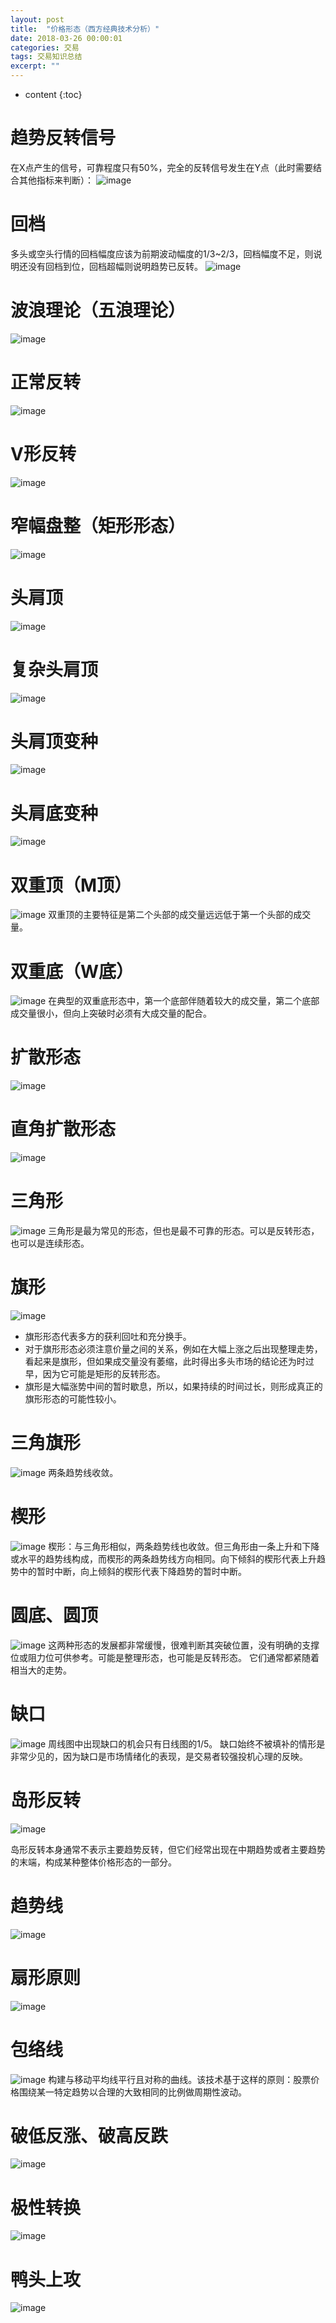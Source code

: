 ```yaml
---
layout: post
title:  "价格形态（西方经典技术分析）"
date: 2018-03-26 00:00:01
categories: 交易
tags: 交易知识总结
excerpt: ""
---
```


* content
{:toc}


# 趋势反转信号
在X点产生的信号，可靠程度只有50%，完全的反转信号发生在Y点（此时需要结合其他指标来判断）：
![image](/images/invest/jsfx-t-1-5.png)

# 回档
多头或空头行情的回档幅度应该为前期波动幅度的1/3~2/3，回档幅度不足，则说明还没有回档到位，回档超幅则说明趋势已反转。
![image](/images/invest/jsfx-t-1-6.png)

# 波浪理论（五浪理论）
![image](/images/invest/jsfx-t-4-1.png)

# 正常反转
![image](/images/invest/jsfx-t-5-1.png)

# V形反转
![image](/images/invest/jsfx-t-5-2.png)

# 窄幅盘整（矩形形态）
![image](/images/invest/jsfx-t-5-3.png)


# 头肩顶
![image](/images/invest/jsfx-t-5-13.png)

# 复杂头肩顶
![image](/images/invest/jsfx-t-5-14.png)

# 头肩顶变种
![image](/images/invest/jsfx-t-5-15.png)

# 头肩底变种
![image](/images/invest/jsfx-t-5-17.png)


# 双重顶（M顶）
![image](/images/invest/jsfx-t-5-19.png)
双重顶的主要特征是第二个头部的成交量远远低于第一个头部的成交量。

# 双重底（W底）
![image](/images/invest/jsfx-t-5-20.png)
在典型的双重底形态中，第一个底部伴随着较大的成交量，第二个底部成交量很小，但向上突破时必须有大成交量的配合。


# 扩散形态
![image](/images/invest/jsfx-t-5-25.png)

# 直角扩散形态
![image](/images/invest/jsfx-t-5-22.png)

# 三角形
![image](/images/invest/jsfx-t-5-30.png)
三角形是最为常见的形态，但也是最不可靠的形态。可以是反转形态，也可以是连续形态。

# 旗形
![image](/images/invest/jsfx-t-6-1.png)
* 旗形形态代表多方的获利回吐和充分换手。
* 对于旗形形态必须注意价量之间的关系，例如在大幅上涨之后出现整理走势，看起来是旗形，但如果成交量没有萎缩，此时得出多头市场的结论还为时过早，因为它可能是矩形的反转形态。
* 旗形是大幅涨势中间的暂时歇息，所以，如果持续的时间过长，则形成真正的旗形形态的可能性较小。

# 三角旗形
![image](/images/invest/jsfx-t-6-2.png)
两条趋势线收敛。

# 楔形
![image](/images/invest/jsfx-t-6-3.png)
楔形：与三角形相似，两条趋势线也收敛。但三角形由一条上升和下降或水平的趋势线构成，而楔形的两条趋势线方向相同。向下倾斜的楔形代表上升趋势中的暂时中断，向上倾斜的楔形代表下降趋势的暂时中断。 

# 圆底、圆顶
![image](/images/invest/jsfx-t-6-4.png)
这两种形态的发展都非常缓慢，很难判断其突破位置，没有明确的支撑位或阻力位可供参考。可能是整理形态，也可能是反转形态。
它们通常都紧随着相当大的走势。

# 缺口
![image](/images/invest/jsfx-t-6-5.png)
周线图中出现缺口的机会只有日线图的1/5。
缺口始终不被填补的情形是非常少见的，因为缺口是市场情绪化的表现，是交易者较强投机心理的反映。

# 岛形反转
![image](/images/invest/jsfx-t-6-7.png)

岛形反转本身通常不表示主要趋势反转，但它们经常出现在中期趋势或者主要趋势的末端，构成某种整体价格形态的一部分。


# 趋势线
![image](/images/invest/jsfx-t-8-3.png)

# 扇形原则
![image](/images/invest/jsfx-t-8-14.png)

# 包络线
![image](/images/invest/jsfx-t-9-2.png)
构建与移动平均线平行且对称的曲线。该技术基于这样的原则：股票价格围绕某一特定趋势以合理的大致相同的比例做周期性波动。


# 破低反涨、破高反跌
![image](/images/invest/rblztjs_11_13.png)

# 极性转换
![image](/images/invest/rblztjs_11_23.png)

# 鸭头上攻
![image](/images/invest/cmckxjsjy-5-31.png)

















